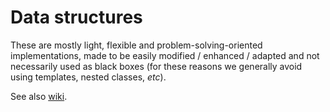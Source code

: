 # Data structures

These are mostly light, flexible and problem-solving-oriented implementations, made to be easily modified / enhanced / adapted and not necessarily used as black boxes (for these reasons we generally avoid using templates, nested classes, _etc_).

See also [wiki](../../../wiki/Data-structures).
